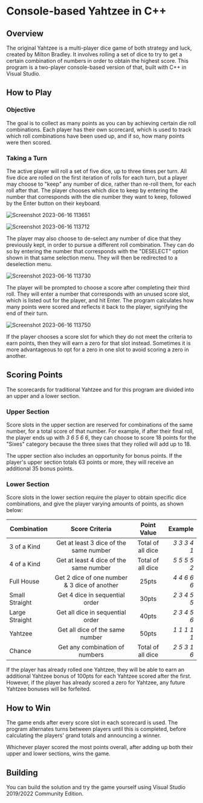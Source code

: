 # Console-based Yahtzee in C++
## Overview
The original Yahtzee is a multi-player dice game of both strategy and luck, created by Milton Bradley. It involves rolling a set of dice to try to get a certain combination of numbers in order to obtain the highest score. This program is a two-player console-based version of that, built with C++ in Visual Studio. 
## How to Play
### Objective
The goal is to collect as many points as you can by achieving certain die roll combinations. Each player has their own scorecard, which is used to track which roll combinations have been used up, and if so, how many points were then scored.
### Taking a Turn
The active player will roll a set of five dice, up to three times per turn. All five dice are rolled on the first iteration of rolls for each turn, but a player may choose to "keep" any number of dice, rather than re-roll them, for each roll after that. The player chooses which dice to keep by entering the number that corresponds with the die number they want to keep, followed by the Enter button on their keyboard.

![Screenshot 2023-06-16 113651](https://github.com/anaroar/Yahtzee/assets/129563507/48a9ed34-08df-4449-b09a-07a647a8884f)

![Screenshot 2023-06-16 113712](https://github.com/anaroar/Yahtzee/assets/129563507/9300f206-f1a8-47f5-ad0a-f61aa19a9a1b)

The player may also choose to de-select any number of dice that they previously kept, in order to pursue a different roll combination. They can do so by entering the number that corresponds with the "DESELECT" option shown in that same selection menu. They will then be redirected to a deselection menu. 

![Screenshot 2023-06-16 113730](https://github.com/anaroar/Yahtzee/assets/129563507/87ac0ffa-c8b3-4624-8785-0fcec4df58e6)

The player will be prompted to choose a score after completing their third roll. They will enter a number that corresponds with an unused score slot, which is listed out for the player, and hit Enter. The program calculates how many points were scored and reflects it back to the player, signifying the end of their turn. 

![Screenshot 2023-06-16 113750](https://github.com/anaroar/Yahtzee/assets/129563507/a271ff5f-5f91-4c54-a277-7e438c6da4bf)

If the player chooses a score slot for which they do not meet the criteria to earn points, then they will earn a zero for that slot instead. Sometimes it is more advantageous to opt for a zero in one slot to avoid scoring a zero in another.
## Scoring Points
The scorecards for traditional Yahtzee and for this program are divided into an upper and a lower section. 
### Upper Section
Score slots in the upper section are reserved for combinations of the same number, for a total score of that number.
For example, if after their final roll, the player ends up with *3 6 5 6 6*, they can choose to score 18 points for the "Sixes" category because the three sixes that they rolled will add up to 18.

The upper section also includes an opportunity for bonus points. If the player's upper section totals 63 points or more, they will receive an additional 35 bonus points.
### Lower Section
Score slots in the lower section require the player to obtain specific dice combinations, and give the player varying amounts of points, as shown below:

| Combination | Score Criteria | Point Value | Example |
| ----------- |:--------------:|:-----------:| -------:|
| 3 of a Kind | Get at least 3 dice of the same number | Total of all dice | *3 3 3 4 1* |
| 4 of a Kind | Get at least 4 dice of the same number | Total of all dice | *5 5 5 5 2* |
| Full House | Get 2 dice of one number & 3 dice of another | 25pts | *4 4 6 6 6* |
| Small Straight | Get 4 dice in sequential order | 30pts | *2 3 4 5 5* |
| Large Straight | Get all dice in sequential order | 40pts | *2 3 4 5 6* |
| Yahtzee | Get all dice of the same number | 50pts | *1 1 1 1 1* |
| Chance | Get any combination of numbers | Total of all dice | *2 5 3 1 6* |

If the player has already rolled one Yahtzee, they will be able to earn an additional Yahtzee bonus of 100pts for each Yahtzee scored after the first. However, if the player has already scored a zero for Yahtzee, any future Yahtzee bonuses will be forfeited.
## How to Win
The game ends after every score slot in each scorecard is used. The program alternates turns between players until this is completed, before calculating the players' grand totals and announcing a winner. 

Whichever player scored the most points overall, after adding up both their upper and lower sections, wins the game.
## Building
You can build the solution and try the game yourself using Visual Studio 2019/2022 Community Edition.
